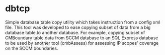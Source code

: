 # dbtcp
Simple database table copy utility which takes instruction from a config xml file. This tool was developed to ease copying subset of data from a big database table to another database. 
For example, copying subset of CMBoundary table data from SCCM database to an SQL Express database to be used by another tool (cmbAssess) for assessing IP scopes' coverage on the SCCM boundaries.



